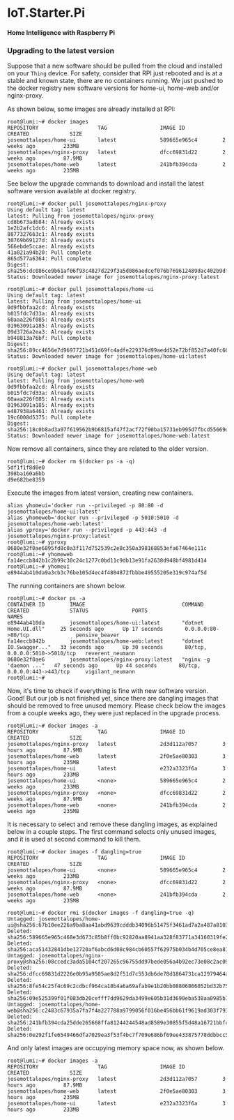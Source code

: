 # IoT.Starter.Pi

#### Home Intelligence with Raspberry Pi

### Upgrading to the latest version 

Suppose that a new software should be pulled from the cloud and installed on your `Thing` device. For safety, consider that RPI just rebooted and is at a stable and known state, there are no containers running. We just pushed to the docker registry new software versions for home-ui, home-web and/or nginx-proxy.

As shown below, some images are already installed at RPI:

	root@lumi:~# docker images
	REPOSITORY                   TAG                 IMAGE ID            CREATED             SIZE
	josemottalopes/home-ui       latest              589665e965c4        2 weeks ago         233MB
	josemottalopes/nginx-proxy   latest              dfcc69831d22        2 weeks ago         87.9MB
	josemottalopes/home-web      latest              241bfb394cda        2 weeks ago         235MB

See below the upgrade commands to download and install the latest software version available at docker registry.

	root@lumi:~# docker pull josemottalopes/nginx-proxy
	Using default tag: latest
	latest: Pulling from josemottalopes/nginx-proxy
	cd8b673adb84: Already exists
	1e2b2afc1dc6: Already exists
	8877327663c1: Already exists
	30769b69127d: Already exists
	566ebde5ccae: Already exists
	41a021a94b20: Pull complete
	865d577a6364: Pull complete
	Digest: sha256:dc086ce9b61af06f93c4827d229f3a5d086aedcef076b769612489dac402b9df
	Status: Downloaded newer image for josemottalopes/nginx-proxy:latest
	
	root@lumi:~# docker pull josemottalopes/home-ui
	Using default tag: latest
	latest: Pulling from josemottalopes/home-ui
	0d9fbbfaa2cd: Already exists
	b015fdc7d33a: Already exists
	60aaa226f085: Already exists
	01963091a185: Already exists
	09d3726a2ea3: Already exists
	b948813a76bf: Pull complete
	Digest: sha256:89cc4656e7d9697721b451d69fc4adfe229376d99aedd52e72bf852d7a40fc66
	Status: Downloaded newer image for josemottalopes/home-ui:latest

	root@lumi:~# docker pull josemottalopes/home-web
	Using default tag: latest
	latest: Pulling from josemottalopes/home-web
	0d9fbbfaa2cd: Already exists
	b015fdc7d33a: Already exists
	60aaa226f085: Already exists
	01963091a185: Already exists
	e487938a6461: Already exists
	19c6008d5375: Pull complete
	Digest: sha256:18c0b8ad3a97f619562b9b6815af47f2acf72f90ba15731eb995d7fbcd55669d
	Status: Downloaded newer image for josemottalopes/home-web:latest

Now remove all containers, since they are related to the older version.

	root@lumi:~# docker rm $(docker ps -a -q)
	5df1f1f8d0e0
	398ba160a6bb
	d9e682be8359

Execute the images from latest version, creating new  containers.
	
	alias yhomeui='docker run --privileged -p 80:80 -d josemottalopes/home-ui:latest'
	alias yhomeweb='docker run --privileged -p 5010:5010 -d josemottalopes/home-web:latest'
	alias yproxy='docker run --privileged -p 443:443 -d josemottalopes/nginx-proxy:latest'
	root@lumi:~# yproxy
	0680e32f0ae6895fd8c0a3f117d752539c2e8c350a398168853efa67464e111c
	root@lumi:~# yhomeweb
	fa14eccb842b1c2b99c30c24c1277c0bd11c9db13e91fa2638d948bf4981d414
	root@lumi:~# yhomeui
	e8944ab410da9a3cb3c76be105d4ec4f4804872fbbbe49555205e319c974af5d

The running containers are shown below.

	root@lumi:~# docker ps -a
	CONTAINER ID        IMAGE                               COMMAND                  CREATED             STATUS              PORTS                            NAMES
	e8944ab410da        josemottalopes/home-ui:latest       "dotnet Home.UI.dll"     25 seconds ago      Up 17 seconds       0.0.0.0:80->80/tcp               pensive_beaver
	fa14eccb842b        josemottalopes/home-web:latest      "dotnet IO.Swagger..."   33 seconds ago      Up 30 seconds       80/tcp, 0.0.0.0:5010->5010/tcp   reverent_neumann
	0680e32f0ae6        josemottalopes/nginx-proxy:latest   "nginx -g 'daemon ..."   47 seconds ago      Up 44 seconds       80/tcp, 0.0.0.0:443->443/tcp     vigilant_neumann
	root@lumi:~#

Now, it's time to check if everything is fine with new software version. Good! But our job is not finished yet, since there are dangling images that should be removed to free unused memory. Please check below the images from  a couple weeks ago, they were just replaced in the upgrade process. 

	root@lumi:~# docker images -a
	REPOSITORY                   TAG                 IMAGE ID            CREATED             SIZE
	josemottalopes/nginx-proxy   latest              2d3d112a7057        3 hours ago         87.9MB
	josemottalopes/home-web      latest              2f0e5ae80303        3 hours ago         235MB
	josemottalopes/home-ui       latest              e232a3323f6a        3 hours ago         233MB
	josemottalopes/home-ui       <none>              589665e965c4        2 weeks ago         233MB
	josemottalopes/nginx-proxy   <none>              dfcc69831d22        2 weeks ago         87.9MB
	josemottalopes/home-web      <none>              241bfb394cda        2 weeks ago         235MB

It is necessary to select and remove these dangling images, as explained below in a couple steps. The first command selects only unused images, and it is used at second command to kill them.

	root@lumi:~# docker images -f dangling=true
	REPOSITORY                   TAG                 IMAGE ID            CREATED             SIZE
	josemottalopes/home-ui       <none>              589665e965c4        2 weeks ago         233MB
	josemottalopes/nginx-proxy   <none>              dfcc69831d22        2 weeks ago         87.9MB
	josemottalopes/home-web      <none>              241bfb394cda        2 weeks ago         235MB

	root@lumi:~# docker rmi $(docker images -f dangling=true -q)
	Untagged: josemottalopes/home-ui@sha256:67b10ee226a9ba8aa41abd9639cdddb34096b51475f3461ad7a2a487a8103d53
	Deleted: sha256:589665e965c468e3d673c85b8ff0bc92820aa8941aa328f83771a34160319fe2
	Deleted: sha256:aca51432841dbe12720af6abcd6d08c984cb60557f62975b034b4d705ce8ea81
	Untagged: josemottalopes/nginx-proxy@sha256:08ccedc3ada5104cf207265c96755dd97bede056a4b92ec73e08c2ac09b4bf41
	Deleted: sha256:dfcc69831d2226e0b95a9505ae8d2f51d7c553db6de78d1864731ca12979464a
	Deleted: sha256:8fe54c25f4c69c2cdbcf964ca18b4a6a69afab9e1b20bb08806866052bd32b75
	Deleted: sha256:09e525399f01f083db20cefff7dd9629da3499e605b31d3690eba538aa0985b1
	Untagged: josemottalopes/home-web@sha256:c2483c67935a7fa7f4a227788a9799056f016be456bb61f9619ad303f793dd12
	Deleted: sha256:241bfb394cda25dde265668ffa81244244548ad8589e30855f5d48a16721bbfc
	Deleted: sha256:0e292f1fe6549466dfa7029ea3f53f4bc7f709e686bf69ee433875778ddbbcc5

And only latest images are occupying memory space now, as shown below.

	root@lumi:~# docker images -a
	REPOSITORY                   TAG                 IMAGE ID            CREATED             SIZE
	josemottalopes/nginx-proxy   latest              2d3d112a7057        3 hours ago         87.9MB
	josemottalopes/home-web      latest              2f0e5ae80303        3 hours ago         235MB
	josemottalopes/home-ui       latest              e232a3323f6a        3 hours ago         233MB

